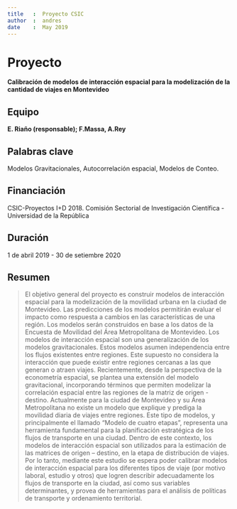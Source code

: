 ```yaml
---
title   :  Proyecto CSIC
author  :  andres
date    :  May 2019
---
```


# Proyecto
**Calibración de modelos de interacción espacial para la modelización de la cantidad de viajes en Montevideo**
## Equipo
**E. Riaño (responsable); F.Massa, A.Rey**
## Palabras clave
Modelos Gravitacionales, Autocorrelación espacial, Modelos de Conteo.
## Financiación
CSIC-Proyectos I+D 2018. Comisión Sectorial de Investigación Científica - Universidad de la República
## Duración
1 de abril 2019 - 30 de setiembre 2020
## Resumen
> El objetivo general del proyecto es construir modelos de interacción espacial para la modelización de la movilidad urbana en la ciudad de Montevideo. Las predicciones de los modelos permitirán evaluar el impacto como respuesta a cambios en las características de una región. Los modelos serán construidos en base a los datos de la Encuesta de Movilidad del Área Metropolitana de Montevideo. Los modelos de interacción espacial son una generalización de los modelos gravitacionales. Estos modelos asumen independencia entre los flujos existentes entre regiones. Este supuesto no considera la interacción que puede existir entre regiones cercanas a las que generan o atraen viajes. Recientemente, desde la perspectiva de la econometría espacial, se plantea una extensión del modelo gravitacional, incorporando términos que permiten modelizar la correlación espacial entre las regiones de la matriz de origen - destino. Actualmente para la ciudad de Montevideo y su Área Metropolitana no existe un modelo que explique y prediga la movilidad diaria de viajes entre regiones. Este tipo de modelos, y principalmente el llamado “Modelo de cuatro etapas”, representa una herramienta fundamental para la planificación estratégica de los flujos de transporte en una ciudad. Dentro de este contexto, los modelos de interacción espacial son utilizados para la estimación de las matrices de origen – destino, en la etapa de distribución de viajes. Por lo tanto, mediante este estudio se espera poder calibrar modelos de interacción espacial para los diferentes tipos de viaje (por motivo laboral, estudio y otros) que logren describir adecuadamente los flujos de transporte en la ciudad, así como sus variables determinantes, y provea de herramientas para el análisis de políticas de transporte y ordenamiento territorial.

